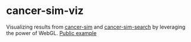 # cancer-sim-viz
Visualizing results from [cancer-sim](https://github.com/ivartz/cancer-sim) and [cancer-sim-search](https://github.com/ivartz/cancer-sim-search) by leveraging the power of WebGL. [Public example](https://cancer-sim.com/)
